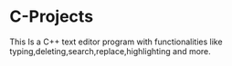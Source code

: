 # C-Projects
This Is a C++ text editor program with functionalities like typing,deleting,search,replace,highlighting and more.

